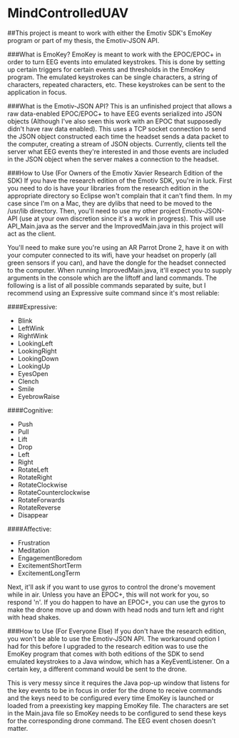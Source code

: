 MindControlledUAV
=================

##This project is meant to work with either the Emotiv SDK's EmoKey program or part of my thesis, the Emotiv-JSON API.

###What is EmoKey?
EmoKey is meant to work with the EPOC/EPOC+ in order to  turn EEG events into emulated keystrokes. This is done by setting up certain triggers for certain events and thresholds in the EmoKey program. The emulated keystrokes can be single characters, a string of characters, repeated characters, etc. These keystrokes can be sent to the application in focus.

###What is the Emotiv-JSON API?
This is an unfinished project that allows a raw data-enabled EPOC/EPOC+ to have EEG events serialized into JSON objects (Although I've also seen this work with an EPOC that supposedly didn't have raw data enabled). This uses a TCP socket connection to send the JSON object constructed each time the headset sends a data packet to the computer, creating a stream of JSON objects. Currently, clients tell the server what EEG events they're interested in and those events are included in the JSON object when the server makes a connection to the headset.

###How to Use (For Owners of the Emotiv Xavier Research Edition of the SDK)
If you have the research edition of the Emotiv SDK, you're in luck. First you need to do is have your libraries from the research edition in the appropriate directory so Eclipse won't complain that it can't find them. In my case since I'm on a Mac, they are dylibs that need to be moved to the /usr/lib directory. Then, you'll need to use my other project Emotiv-JSON-API (use at your own discretion since it's a work in progress). This will use API_Main.java as the server and the ImprovedMain.java in this project will act as the client.

You'll need to make sure you're using an AR Parrot Drone 2, have it on with your computer connected to its wifi, have your headset on properly (all green sensors if you can), and have the dongle for the headset connected to the computer. When running ImprovedMain.java, it'll expect you to supply arguments in the console which are the liftoff and land commands. The following is a list of all possible commands separated by suite, but I recommend  using an Expressive suite command since it's most reliable:

####Expressive:
- Blink
- LeftWink
- RightWink
- LookingLeft
- LookingRight
- LookingDown
- LookingUp
- EyesOpen
- Clench
- Smile
- EyebrowRaise

####Cognitive:
- Push
- Pull
- Lift
- Drop
- Left
- Right
- RotateLeft
- RotateRight
- RotateClockwise
- RotateCounterclockwise
- RotateForwards
- RotateReverse
- Disappear

####Affective:
- Frustration	
- Meditation
- EngagementBoredom
- ExcitementShortTerm
- ExcitementLongTerm

Next, it'll ask if you want to use gyros to control the drone's movement while in air. Unless you have an EPOC+, this will not work for you, so respond 'n'. If you do happen to have an EPOC+, you can use the gyros to make the drone move up and down with head nods and turn left and right with head shakes.

###How to Use (For Everyone Else)
If you don't have the research edition, you won't be able to use the Emotiv-JSON API. The workaround option I had for this before I upgraded to the research edition was to use the EmoKey program that comes with both editions of the SDK to send emulated keystrokes to a Java window, which has a KeyEventListener. On a certain key, a different command would be sent to the drone.

This is very messy since it requires the Java pop-up window that listens for the key events to be in focus in order for the drone to receive commands and the keys need to be configured every time EmoKey is launched or loaded from a preexisting key mapping EmoKey file. The characters are set in the Main.java file so EmoKey needs to be configured to send these keys for the corresponding drone command. The EEG event chosen doesn't matter.
